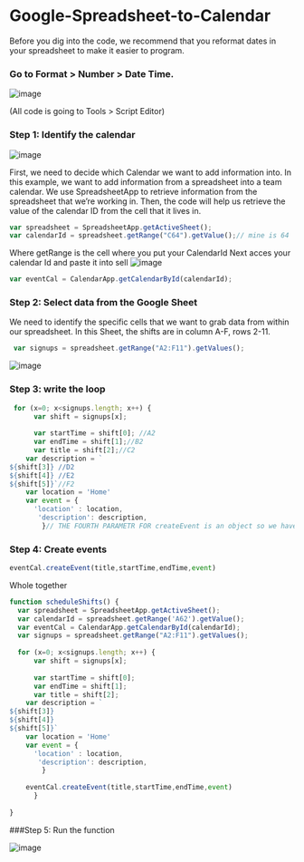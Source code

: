 # Google-Spreadsheet-to-Calendar

Before you dig into the code, we recommend that you reformat dates in your spreadsheet  to make it easier to program. 
### Go to Format > Number > Date Time.
![image](https://user-images.githubusercontent.com/31392756/76848179-857ed200-6843-11ea-9a46-50cd1fa809c2.png)



(All code is going to Tools > Script Editor)

### Step 1: Identify the calendar
![image](https://user-images.githubusercontent.com/31392756/76848679-67fe3800-6844-11ea-9a93-7a62f091bacd.png)


First, we need to decide which Calendar we want to add information into. In this example, we want to add information from a spreadsheet into a team calendar. We use SpreadsheetApp to retrieve information from the spreadsheet that we’re working in. Then, the code will help us retrieve the value of the calendar ID from the cell that it lives in.

```javascript
var spreadsheet = SpreadsheetApp.getActiveSheet();
var calendarId = spreadsheet.getRange("C64").getValue();// mine is 64
```

Where getRange is the cell where you put your CalendarId
Next acces your calendar Id and paste it into sell
![image](https://user-images.githubusercontent.com/31392756/76848425-f0c8a400-6843-11ea-84b2-c6de1c96fe54.png)


```javascript 
var eventCal = CalendarApp.getCalendarById(calendarId);
```

### Step 2: Select data from the Google Sheet

We need to identify the specific cells that we want to grab data from within our spreadsheet.
In this Sheet, the shifts are in column A-F, rows 2-11.

```javascript
 var signups = spreadsheet.getRange("A2:F11").getValues();
```
![image](https://user-images.githubusercontent.com/31392756/76848499-1c4b8e80-6844-11ea-9f09-fe1123ed304e.png)


### Step 3: write the loop

```javascript
 for (x=0; x<signups.length; x++) {
      var shift = signups[x];
      
      var startTime = shift[0]; //A2
      var endTime = shift[1];//B2
      var title = shift[2];//C2
    var description = `
${shift[3]} //D2
${shift[4]} //E2
${shift[5]}`//F2
    var location = 'Home'
    var event = {
      'location' : location,
       'description': description,
        }// THE FOURTH PARAMETR FOR createEvent is an object so we have to put everething in object to show the description
```

### Step 4: Create events


```javascript
eventCal.createEvent(title,startTime,endTime,event)
```



Whole together
```javascript
function scheduleShifts() {
  var spreadsheet = SpreadsheetApp.getActiveSheet();
  var calendarId = spreadsheet.getRange('A62').getValue();
  var eventCal = CalendarApp.getCalendarById(calendarId);
  var signups = spreadsheet.getRange("A2:F11").getValues();
 
  for (x=0; x<signups.length; x++) {
      var shift = signups[x];
      
      var startTime = shift[0];
      var endTime = shift[1];
      var title = shift[2];
    var description = `
${shift[3]} 
${shift[4]} 
${shift[5]}`
    var location = 'Home'
    var event = {
      'location' : location,
       'description': description,
        }
 
    eventCal.createEvent(title,startTime,endTime,event)
      }
   
}

```

###Step 5: Run the function

![image](https://user-images.githubusercontent.com/31392756/76848770-8b28e780-6844-11ea-899a-5aa02c589d17.png)

